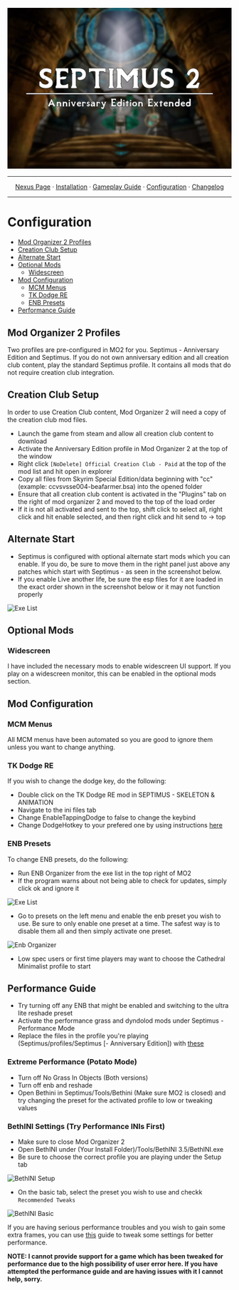 <a href="https://www.youtube.com/watch?v=70DZ5UV1Bdo"><img src="images/banner.webp" target="_blank"></a>

---

<p align="center">
  <a href="https://www.nexusmods.com/skyrimspecialedition/mods/58229">Nexus Page</a> ·
  <a href="README.md">Installation</a> ·
  <a href="GAMEPLAY.md">Gameplay Guide</a> ·
  <a href="CONFIGURATION.md">Configuration</a> ·
  <a href="CHANGELOG.md">Changelog</a>
</p>

---

# Configuration

- [Mod Organizer 2 Profiles](#mod-organizer-2-profiles)
- [Creation Club Setup](#creation-club-setup)
- [Alternate Start](#alternate-start)
- [Optional Mods](#optional-mods)
  - [Widescreen](#widescreen)
- [Mod Configuration](#mod-configuration)
  - [MCM Menus](#mcm-menus)
  - [TK Dodge RE](#tk-dodge-re)
  - [ENB Presets](#enb-presets)
- [Performance Guide](#performance-guide)

## Mod Organizer 2 Profiles
Two profiles are pre-configured in MO2 for you. Septimus - Anniversary Edition and Septimus. If you do not own anniversary edition and all creation club content, play the standard Septimus profile. It contains all mods that do not require creation club integration.

## Creation Club Setup
In order to use Creation Club content, Mod Organizer 2 will need a copy of the creation club mod files. 
+ Launch the game from steam and allow all creation club content to download
+ Activate the Anniversary Edition profile in Mod Organizer 2 at the top of the window
+ Right click `[NoDelete] Official Creation Club - Paid` at the top of the mod list and hit open in explorer
+ Copy all files from Skyrim Special Edition/data beginning with "cc" (example: ccvsvsse004-beafarmer.bsa) into the opened folder
+ Ensure that all creation club content is activated in the "Plugins" tab on the right of mod organizer 2 and moved to the top of the load order
+ If it is not all activated and sent to the top, shift click to select all, right click and hit enable selected, and then right click and hit send to -> top

## Alternate Start
+ Septimus is configured with optional alternate start mods which you can enable. If you do, be sure to move them in the right panel just above any patches which start with Septimus - as seen in the screenshot below.
+ If you enable Live another life, be sure the esp files for it are loaded in the exact order shown in the screenshot below or it may not function properly

![Exe List](https://raw.githubusercontent.com/Guitarninja2/septimus/main/images/alt_start.png)

## Optional Mods

### Widescreen
I have included the necessary mods to enable widescreen UI support. If you play on a widescreen monitor, this can be enabled in the optional mods section.

## Mod Configuration

### MCM Menus
All MCM menus have been automated so you are good to ignore them unless you want to change anything.

### TK Dodge RE
If you wish to change the dodge key, do the following:
+ Double click on the TK Dodge RE mod in SEPTIMUS - SKELETON & ANIMATION
+ Navigate to the ini files tab
+ Change EnableTappingDodge to false to change the keybind
+ Change DodgeHotkey to your prefered one by using instructions [here](https://www.creationkit.com/index.php?title=Input_Script#DXScanCodes)

### ENB Presets
To change ENB presets, do the following:
+ Run ENB Organizer from the exe list in the top right of MO2
+ If the program warns about not being able to check for updates, simply click ok and ignore it

![Exe List](https://raw.githubusercontent.com/Guitarninja2/septimus/main/images/exe_menu.png)

+ Go to presets on the left menu and enable the enb preset you wish to use. Be sure to only enable one preset at a time. The safest way is to disable them all and then simply activate one preset.

![Enb Organizer](https://raw.githubusercontent.com/Guitarninja2/septimus/main/images/enb_enable.png)

+ Low spec users or first time players may want to choose the Cathedral Minimalist profile to start

## Performance Guide
+ Try turning off any ENB that might be enabled and switching to the ultra lite reshade preset
+ Activate the performance grass and dyndolod mods under Septimus - Performance Mode
+ Replace the files in the profile you're playing (Septimus/profiles/Septimus [- Anniversary Edition]) with [these](https://www.nexusmods.com/Core/Libs/Common/Widgets/DownloadPopUp?id=248298&game_id=1704)

### Extreme Performance (Potato Mode)
+ Turn off No Grass In Objects (Both versions)
+ Turn off enb and reshade
+ Open Bethini in Septimus/Tools/Bethini (Make sure MO2 is closed) and try changing the preset for the activated profile to low or tweaking values

### BethINI Settings (Try Performance INIs First)
+ Make sure to close Mod Organizer 2
+ Open BethINI under (Your Install Folder)/Tools/BethINI 3.5/BethINI.exe
+ Be sure to choose the correct profile you are playing under the Setup tab

![BethINI Setup](https://raw.githubusercontent.com/Guitarninja2/septimus/main/images/beth_setup.png)

+ On the basic tab, select the preset you wish to use and checkk `Recommended Tweaks`

![BethINI Basic](https://raw.githubusercontent.com/Guitarninja2/septimus/main/images/beth_basic.png)

If you are having serious performance troubles and you wish to gain some extra frames, you can use [this](https://thephoenixflavour.com/tpf/performance-guide/) guide to tweak some settings for better performance.

**NOTE: I cannot provide support for a game which has been tweaked for performance due to the high possibility of user error here. If you have attempted the performance guide and are having issues with it I cannot help, sorry.**
